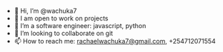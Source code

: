- 👋 Hi, I’m @wachuka7
- 👀 I am open to work on projects
- 🌱 I’m a software engineer: javascript, python
- 💞️ I’m looking to collaborate on git
- 📫 How to reach me: rachaelwachuka7@gmail.com, +254712071554 

<!---
wachuka7/wachuka7 is a ✨ special ✨ repository because its `README.md` (this file) appears on your GitHub profile.
You can click the Preview link to take a look at your changes.
--->
